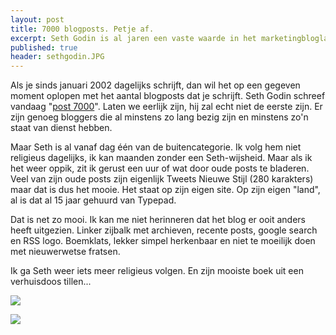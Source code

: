 ```yaml
---
layout: post
title: 7000 blogposts. Petje af.
excerpt: Seth Godin is al jaren een vaste waarde in het marketingbloglandschap
published: true
header: sethgodin.JPG
---
```

Als je sinds januari 2002 dagelijks schrijft, dan wil het op een gegeven moment oplopen met het aantal blogposts dat je schrijft. Seth Godin schreef vandaag "[post 7000][1]". Laten we eerlijk zijn, hij zal echt niet de eerste zijn. Er zijn genoeg bloggers die al minstens zo lang bezig zijn en minstens zo'n staat van dienst hebben.

Maar Seth is al vanaf dag één van de buitencategorie. Ik volg hem niet religieus dagelijks, ik kan maanden zonder een Seth-wijsheid. Maar als ik het weer oppik, zit ik gerust een uur of wat door oude posts te bladeren. Veel van zijn oude posts zijn eigenlijk Tweets Nieuwe Stijl (280 karakters) maar dat is dus het mooie. Het staat op zijn eigen site. Op zijn eigen "land", al is dat al 15 jaar gehuurd van Typepad. 

Dat is net zo mooi. Ik kan me niet herinneren dat het blog er ooit anders heeft uitgezien. Linker zijbalk met archieven, recente posts, google search en RSS logo. Boemklats, lekker simpel herkenbaar en niet te moeilijk doen met nieuwerwetse fratsen.

Ik ga Seth weer iets meer religieus volgen. En zijn mooiste boek uit een verhuisdoos tillen...

![][image-1]

![][image-2]

[1]:	http://sethgodin.typepad.com/seths_blog/2017/11/this-is-post-7000.html

[image-1]:	/images/thismightwork.JPG
[image-2]:	/images/thismightwork2.JPG